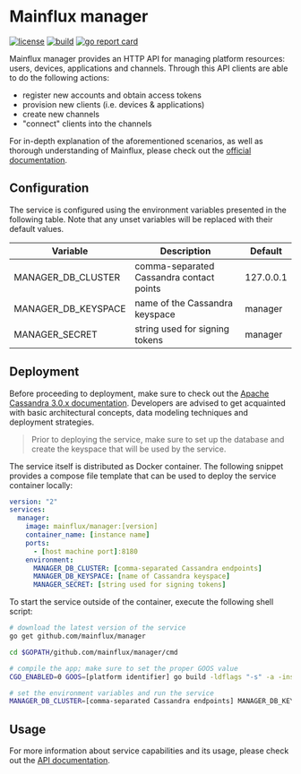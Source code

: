 # Mainflux manager

[![license][badge:license]](LICENSE)
[![build][badge:ci]][www:ci]
[![go report card][badge:grc]][www:grc]

Mainflux manager provides an HTTP API for managing platform resources: users,
devices, applications and channels. Through this API clients are able to do
the following actions:

- register new accounts and obtain access tokens
- provision new clients (i.e. devices & applications)
- create new channels
- "connect" clients into the channels

For in-depth explanation of the aforementioned scenarios, as well as thorough
understanding of Mainflux, please check out the [official documentation][doc].

## Configuration

The service is configured using the environment variables presented in the
following table. Note that any unset variables will be replaced with their
default values.

| Variable            | Description                              | Default   |
|---------------------|------------------------------------------|-----------|
| MANAGER_DB_CLUSTER  | comma-separated Cassandra contact points | 127.0.0.1 |
| MANAGER_DB_KEYSPACE | name of the Cassandra keyspace           | manager   |
| MANAGER_SECRET      | string used for signing tokens           | manager   |

## Deployment

Before proceeding to deployment, make sure to check out the [Apache Cassandra 3.0.x
documentation][www:cassandra]. Developers are advised to get acquainted with
basic architectural concepts, data modeling techniques and deployment strategies.

> Prior to deploying the service, make sure to set up the database and create
the keyspace that will be used by the service.

The service itself is distributed as Docker container. The following snippet
provides a compose file template that can be used to deploy the service container
locally:

```yaml
version: "2"
services:
  manager:
    image: mainflux/manager:[version]
    container_name: [instance name]
    ports:
      - [host machine port]:8180
    environment:
      MANAGER_DB_CLUSTER: [comma-separated Cassandra endpoints]
      MANAGER_DB_KEYSPACE: [name of Cassandra keyspace]
      MANAGER_SECRET: [string used for signing tokens]
```

To start the service outside of the container, execute the following shell script:

```bash
# download the latest version of the service
go get github.com/mainflux/manager

cd $GOPATH/github.com/mainflux/manager/cmd

# compile the app; make sure to set the proper GOOS value
CGO_ENABLED=0 GOOS=[platform identifier] go build -ldflags "-s" -a -installsuffix cgo -o app

# set the environment variables and run the service
MANAGER_DB_CLUSTER=[comma-separated Cassandra endpoints] MANAGER_DB_KEYSPACE=[name of Cassandra keyspace] MANAGER_SECRET=[string used for signing tokens] app
```

## Usage

For more information about service capabilities and its usage, please check out
the [API documentation](swagger.yaml).

[badge:license]: https://img.shields.io/badge/license-Apache%20v2.0-blue.svg
[badge:ci]: https://travis-ci.org/mainflux/manager.svg?branch=master
[badge:grc]: https://goreportcard.com/badge/github.com/mainflux/manager
[doc]: http://mainflux.readthedocs.io
[www:cassandra]: http://docs.datastax.com
[www:ci]: https://travis-ci.org/mainflux/manager
[www:grc]: https://goreportcard.com/report/github.com/mainflux/manager
